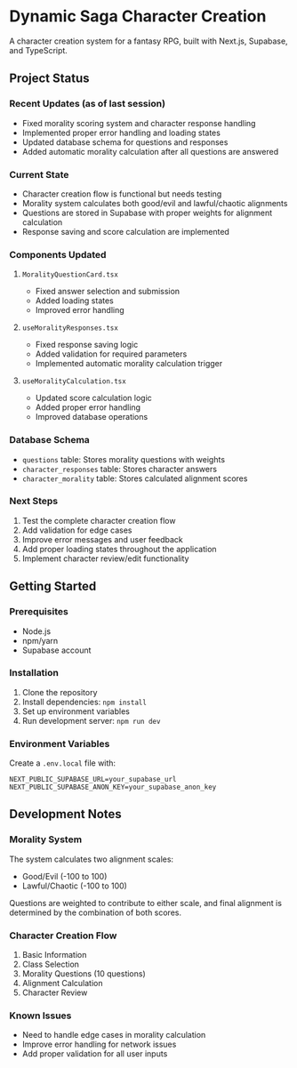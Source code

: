 # Dynamic Saga Character Creation

A character creation system for a fantasy RPG, built with Next.js, Supabase, and TypeScript.

## Project Status

### Recent Updates (as of last session)
- Fixed morality scoring system and character response handling
- Implemented proper error handling and loading states
- Updated database schema for questions and responses
- Added automatic morality calculation after all questions are answered

### Current State
- Character creation flow is functional but needs testing
- Morality system calculates both good/evil and lawful/chaotic alignments
- Questions are stored in Supabase with proper weights for alignment calculation
- Response saving and score calculation are implemented

### Components Updated
1. `MoralityQuestionCard.tsx`
   - Fixed answer selection and submission
   - Added loading states
   - Improved error handling

2. `useMoralityResponses.tsx`
   - Fixed response saving logic
   - Added validation for required parameters
   - Implemented automatic morality calculation trigger

3. `useMoralityCalculation.tsx`
   - Updated score calculation logic
   - Added proper error handling
   - Improved database operations

### Database Schema
- `questions` table: Stores morality questions with weights
- `character_responses` table: Stores character answers
- `character_morality` table: Stores calculated alignment scores

### Next Steps
1. Test the complete character creation flow
2. Add validation for edge cases
3. Improve error messages and user feedback
4. Add proper loading states throughout the application
5. Implement character review/edit functionality

## Getting Started

### Prerequisites
- Node.js
- npm/yarn
- Supabase account

### Installation
1. Clone the repository
2. Install dependencies: `npm install`
3. Set up environment variables
4. Run development server: `npm run dev`

### Environment Variables
Create a `.env.local` file with:
```
NEXT_PUBLIC_SUPABASE_URL=your_supabase_url
NEXT_PUBLIC_SUPABASE_ANON_KEY=your_supabase_anon_key
```

## Development Notes

### Morality System
The system calculates two alignment scales:
- Good/Evil (-100 to 100)
- Lawful/Chaotic (-100 to 100)

Questions are weighted to contribute to either scale, and final alignment is determined by the combination of both scores.

### Character Creation Flow
1. Basic Information
2. Class Selection
3. Morality Questions (10 questions)
4. Alignment Calculation
5. Character Review

### Known Issues
- Need to handle edge cases in morality calculation
- Improve error handling for network issues
- Add proper validation for all user inputs
